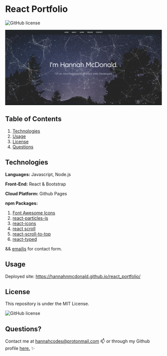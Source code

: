 # React Portfolio


![GitHub license](https://img.shields.io/badge/license-MIT-blue.svg)


![Screenshot](./src/img/homescreenshot.png)


## Table of Contents
1. [Technologies](##Technologies)
1. [Usage](##Usage)
1. [License](##License)
1. [Questions](##Questions)


## Technologies

**Languages:** Javascript, Node.js

**Front-End:** React & Bootstrap

**Cloud Platform:** Github Pages

**npm Packages:** 
1. [Font Awesome Icons](https://www.npmjs.com/package/@fortawesome/free-solid-svg-icons)
1. [react-particles-js](https://www.npmjs.com/package/particlesjs)
1. [react-icons](https://www.npmjs.com/package/react-icons)
1. [react scroll](https://www.npmjs.com/package/react-scroll)
1. [react-scroll-to-top](https://www.npmjs.com/package/react-scroll-to-top)
1. [react-typed](https://www.npmjs.com/package/react-typed)

&& [emailjs](emailjs.com) for contact form.

## Usage

Deployed site: https://hannahnmcdonald.github.io/react_portfolio/


## License

This repository is under the MIT License.

![GitHub license](https://img.shields.io/badge/license-MIT-blue.svg)


## Questions?

Contact me at hannahcodes@protonmail.com 📫 or through my Github profile [here.](https://github.com/hannahnmcdonald) ✨


